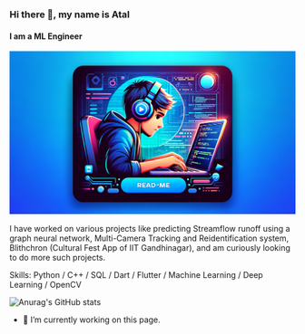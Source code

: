 ### Hi there 👋, my name is Atal
#### I am a ML Engineer
![I am a ML Engineer](https://github.com/AtalGupta/AtalGupta/blob/main/README.png)

I have worked on various projects like predicting Streamflow runoff using a graph neural network, Multi-Camera Tracking and Reidentification system, Blithchron (Cultural Fest App of IIT Gandhinagar), and am curiously looking to do more such projects.

Skills: Python / C++ / SQL / Dart / Flutter / Machine Learning / Deep Learning / OpenCV 

![Anurag's GitHub stats](https://github-readme-stats.vercel.app/api?username=AtalGupta&show_icons=true&theme=radical)

- 🔭 I’m currently working on this page.
